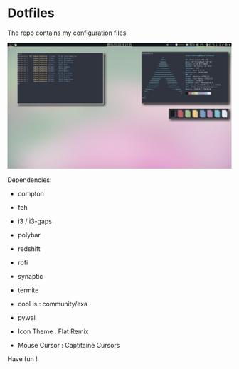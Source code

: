 # Dotfiles
The repo contains my configuration files.

<p align="center">
  <img src="Screen.png" alt="Screenshot">
</p>


Dependencies:
- compton
- feh
- i3 / i3-gaps
- polybar
- redshift
- rofi
- synaptic
- termite

- cool ls : community/exa
- pywal
- Icon Theme : Flat Remix
- Mouse Cursor : Captitaine Cursors

Have fun !
